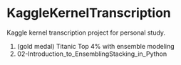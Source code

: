 # KaggleKernelTranscription
Kaggle kernel transcription project for personal study.


1. (gold medal) Titanic Top 4% with ensemble modeling
2. 02-Introduction_to_EnsemblingStacking_in_Python
